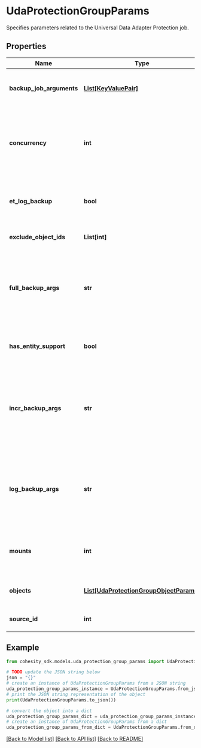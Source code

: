 # UdaProtectionGroupParams

Specifies parameters related to the Universal Data Adapter Protection job.

## Properties

Name | Type | Description | Notes
------------ | ------------- | ------------- | -------------
**backup_job_arguments** | [**List[KeyValuePair]**](KeyValuePair.md) | Specifies the map of custom arguments to be supplied to the various backup scripts. | [optional] 
**concurrency** | **int** | Specifies the maximum number of concurrent IO Streams that will be created to exchange data with the cluster. If not specified, the default value is taken as 1. | [optional] [default to 1]
**et_log_backup** | **bool** | Specifies whether this Protection Group is created from a source having externally triggered log backup support. | [optional] [readonly] 
**exclude_object_ids** | **List[int]** | Specifies the objects to be excluded in the Protection Group. | [optional] 
**full_backup_args** | **str** | Specifies the custom arguments to be supplied to the full backup script when a full backup is enabled in the policy. This field is deprecated. Use backupJobArguments instead. | [optional] 
**has_entity_support** | **bool** | Specifies whether this Protection Group is created from a source having entity support. | [optional] [readonly] 
**incr_backup_args** | **str** | Specifies the custom arguments to be supplied to the incremental backup script when an incremental backup is enabled in the policy. This field is deprecated. Use backupJobArguments instead. | [optional] 
**log_backup_args** | **str** | Specifies the custom arguments to be supplied to the log backup script when a log backup is enabled in the policy. This field is deprecated. Use backupJobArguments instead. | [optional] 
**mounts** | **int** | Specifies the maximum number of view mounts per host. If not specified, the default value is taken as 1. | [optional] [default to 1]
**objects** | [**List[UdaProtectionGroupObjectParams]**](UdaProtectionGroupObjectParams.md) | Specifies a list of fully qualified names of the objects to be protected. | 
**source_id** | **int** | Specifies the source Id of the objects to be protected. | 

## Example

```python
from cohesity_sdk.models.uda_protection_group_params import UdaProtectionGroupParams

# TODO update the JSON string below
json = "{}"
# create an instance of UdaProtectionGroupParams from a JSON string
uda_protection_group_params_instance = UdaProtectionGroupParams.from_json(json)
# print the JSON string representation of the object
print(UdaProtectionGroupParams.to_json())

# convert the object into a dict
uda_protection_group_params_dict = uda_protection_group_params_instance.to_dict()
# create an instance of UdaProtectionGroupParams from a dict
uda_protection_group_params_from_dict = UdaProtectionGroupParams.from_dict(uda_protection_group_params_dict)
```
[[Back to Model list]](../README.md#documentation-for-models) [[Back to API list]](../README.md#documentation-for-api-endpoints) [[Back to README]](../README.md)


